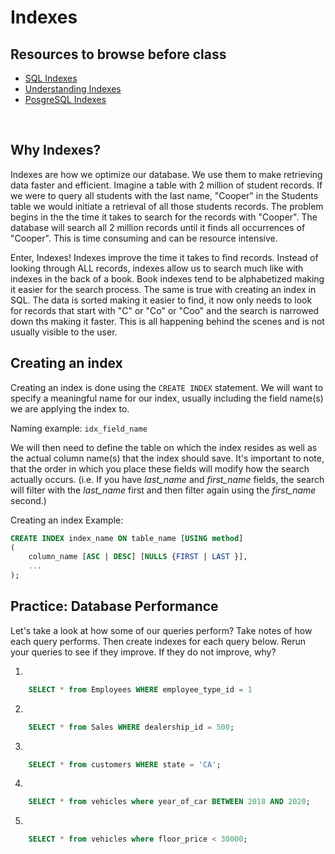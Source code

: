 # Indexes

## Resources to browse before class

- [SQL Indexes](https://www.youtube.com/watch?v=fsG1XaZEa78)
- [Understanding Indexes](https://www.youtube.com/watch?v=8oBKA4hU4xM)
- [PosgreSQL Indexes](http://postgresguide.com/performance/indexes.html)

<br>

## Why Indexes?
Indexes are how we optimize our database. We use them to make retrieving data faster and efficient. Imagine a table with 2 million of student records. If we were to query all students with the last name, "Cooper" in the Students table we would initiate a retrieval of all those students records. The problem begins in the the time it takes to search for the records with "Cooper". The database will search all 2 million records until it finds all occurrences of "Cooper". This is time consuming and can be resource intensive. 

Enter, Indexes! Indexes improve the time it takes to find records. Instead of looking through ALL records, indexes allow us to search much like with indexes in the back of a book. Book indexes tend to be alphabetized making it easier for the search process. The same is true with creating an index in SQL. The data is sorted making it easier to find, it now only needs to look for records that start with "C" or "Co" or "Coo" and the search is narrowed down ths making it faster. This is all happening behind the scenes and is not usually visible to the user.


## Creating an index
Creating an index is done using the `CREATE INDEX` statement. We will want to specify a meaningful name for our index, usually including the field name(s) we are applying the index to.

Naming example:
```idx_field_name```

We will then need to define the table on which the index resides as well as the actual column name(s) that the index should save. It's important to note, that the order in which you place these fields will modify how the search actually occurs. (i.e. If you have *last_name* and *first_name* fields, the search will filter with the *last_name* first and then filter again using the *first_name* second.)

Creating an index Example:
```sql
CREATE INDEX index_name ON table_name [USING method]
(
    column_name [ASC | DESC] [NULLS {FIRST | LAST }],
    ...
);
```

## Practice: Database Performance

Let's take a look at how some of our queries perform? Take notes of how each query performs. Then create indexes for each query below. Rerun your queries to see if they improve. If they do not improve, why?

1)
```sql 
    SELECT * from Employees WHERE employee_type_id = 1
```
2)
```sql 
    SELECT * from Sales WHERE dealership_id = 500;
```
3)
```sql 
    SELECT * from customers WHERE state = 'CA';
```
4)
```sql 
    SELECT * from vehicles where year_of_car BETWEEN 2018 AND 2020;
```
5)
```sql 
    SELECT * from vehicles where floor_price < 30000;
```
